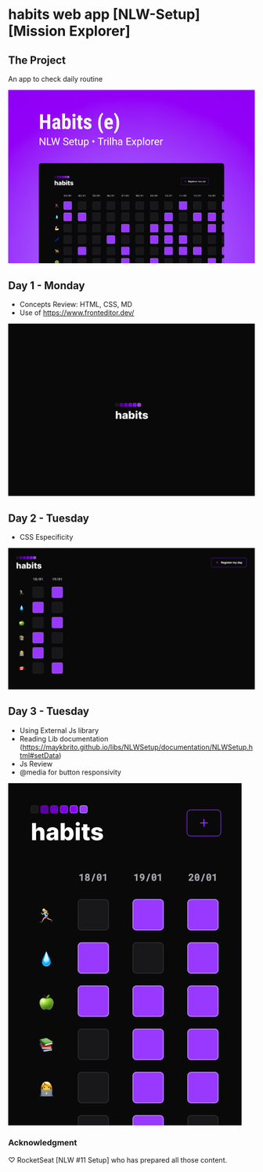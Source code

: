 # habits web app [NLW-Setup] [Mission Explorer]

## The Project
An app to check daily routine

![Project Layout](habits-explorer.png)


## Day 1 - Monday
- Concepts Review: HTML, CSS, MD 
- Use of https://www.fronteditor.dev/

![Project Day1](day1.png)

## Day 2 - Tuesday
- CSS Especificity 

![Project Day2](day2.png)

## Day 3 - Tuesday
- Using External Js library
- Reading Lib documentation (https://maykbrito.github.io/libs/NLWSetup/documentation/NLWSetup.html#setData)
- Js Review
- @media for button responsivity

![Project Day3](day3.png)


### Acknowledgment

♡ RocketSeat [NLW #11 Setup] who has prepared all those content. 